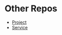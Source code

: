 # Other Repos

* [Project](https://github.com/calvin-cs262-fall2025-teamG/Project)
* [Service](https://github.com/calvin-cs262-fall2025-teamG/Service)
